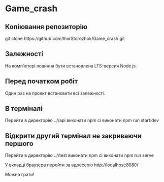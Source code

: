 # Game_crash

<h2>Копіювання репозиторію</h2>
git clone https://github.com/IhorStorozhok/Game_crash.git

<h2>Залежності</h2>
На комп’ютері повинна бути встановлена LTS-версия Node.js.

<h2>Перед початком робіт</h2>

Один раз на проект встановити всі залежності.

<h2>В терміналі </h2>

Перейти в директорію ..//api
виконати npm ci
виконати npm run start:dev

<h2>Відкрити другий термінал не закриваючи першого</h2>

Перейти в директорію ..//test
виконати npm ci
виконати npm run serve

У вкладці браузера перейти за адрессою http://localhost:8080/

Можна грати!
